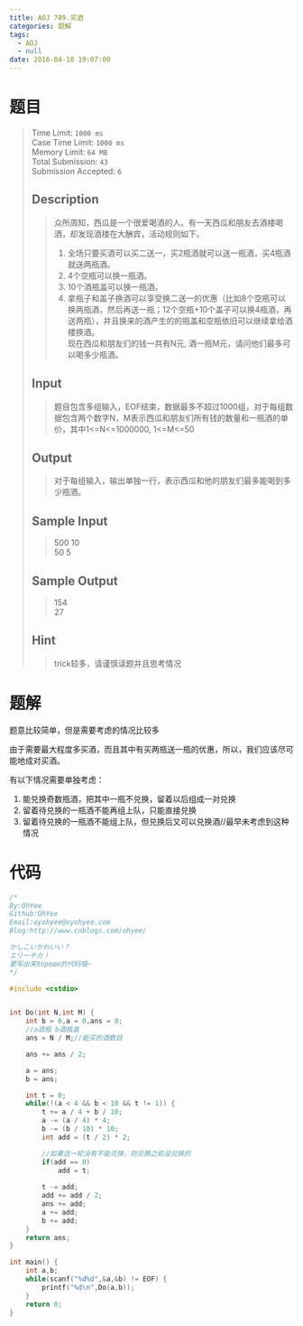 ```yaml
---
title: AOJ 789.买酒
categories: 题解
tags:
  - AOJ
  - null
date: 2016-04-10 19:07:00
---
```

# 题目

> Time Limit: `1000 ms`  
> Case Time Limit: `1000 ms`  
> Memory Limit: `64 MB`  
> Total Submission: `43`  
> Submission Accepted: `6`  
> ## Description  
> > 众所周知，西瓜是一个很爱喝酒的人。有一天西瓜和朋友去酒楼喝酒，却发现酒楼在大酬宾，活动规则如下。  
> > 1. 全场只要买酒可以买二送一，买2瓶酒就可以送一瓶酒，买4瓶酒就送两瓶酒。  
> > 2. 4个空瓶可以换一瓶酒。  
> > 3. 10个酒瓶盖可以换一瓶酒。  
> > 4. 拿瓶子和盖子换酒可以享受换二送一的优惠（比如8个空瓶可以换两瓶酒，然后再送一瓶；12个空瓶+10个盖子可以换4瓶酒，再送两瓶），并且换来的酒产生的的瓶盖和空瓶依旧可以继续拿给酒楼换酒。    
> > 现在西瓜和朋友们的钱一共有N元, 酒一瓶M元，请问他们最多可以喝多少瓶酒。  
>    <!--more-->
>   
> ## Input  
> > 题目包含多组输入，EOF结束，数据最多不超过1000组，对于每组数据包含两个数字N，M表示西瓜和朋友们所有钱的数量和一瓶酒的单价，其中1<=N<=1000000, 1<=M<=50  
>    
>   
> ## Output  
> > 对于每组输入，输出单独一行，表示西瓜和他的朋友们最多能喝到多少瓶酒。  
>    
>   
> ## Sample Input  
> > 500 10  
> > 50 5  
>    
>   
> ## Sample Output  
> > 154  
> > 27  
>    
>   
> ## Hint  
> > trick较多，请谨慎读题并且思考情况  

# 题解

题意比较简单，但是需要考虑的情况比较多

由于需要最大程度多买酒，而且其中有买两瓶送一瓶的优惠，所以，我们应该尽可能地成对买酒。
 
有以下情况需要单独考虑：
1. 能兑换奇数瓶酒，把其中一瓶不兑换，留着以后组成一对兑换
2. 留着待兑换的一瓶酒不能再组上队，只能直接兑换
3. 留着待兑换的一瓶酒不能组上队，但兑换后又可以兑换酒//最早未考虑到这种情况

# 代码

```cpp
/*
By:OhYee
Github:OhYee
Email:oyohyee@oyohyee.com
Blog:http://www.cnblogs.com/ohyee/

かしこいかわいい？
エリーチカ！
要写出来Хорошо的代码哦~
*/

#include <cstdio>


int Do(int N,int M) {
    int b = 0,a = 0,ans = 0;
    //a酒瓶 b酒瓶盖
    ans = N / M;//能买的酒数目

    ans += ans / 2;

    a = ans;
    b = ans;

    int t = 0;
    while(!(a < 4 && b < 10 && t != 1)) {
        t += a / 4 + b / 10;
        a -= (a / 4) * 4;
        b -= (b / 10) * 10;
        int add = (t / 2) * 2;

        //如果这一轮没有不能兑换，则兑换之前没兑换的
        if(add == 0)
            add = t;
        
        t -= add;
        add += add / 2;
        ans += add;
        a += add;
        b += add;
    }
    return ans;
}

int main() {
    int a,b;
    while(scanf("%d%d",&a,&b) != EOF) {
        printf("%d\n",Do(a,b));
    }
    return 0;
}
```